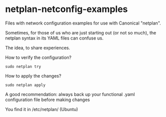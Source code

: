 # netplan-netconfig-examples
Files with network configuration examples for use with Canonical "netplan".

Sometimes, for those of us who are just starting out (or not so much), the netplan syntax in its YAML files can confuse us.

The idea, to share experiences.

How to verify the configuration?
 ~~~
sudo netplan try
~~~
How to apply the changes?
 ~~~
sudo netplan apply
~~~
A good recommendation: always back up your functional .yaml configuration file before making changes

You find it in /etc/netplan/ (Ubuntu)
